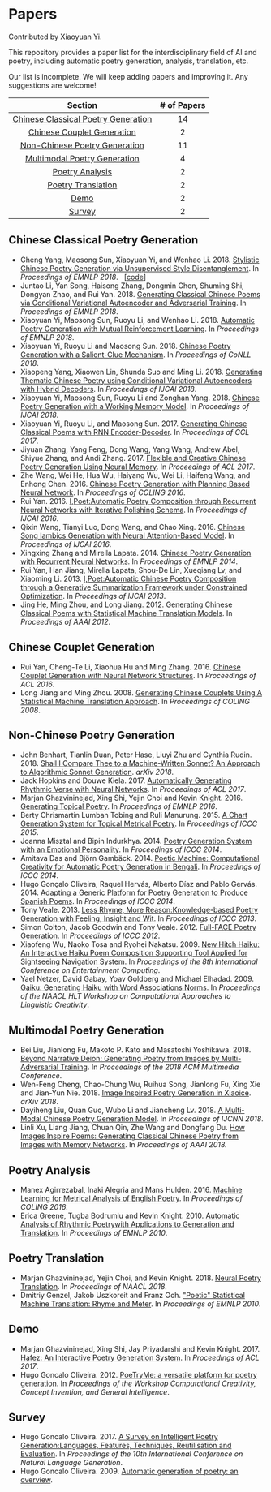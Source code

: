 # Papers
Contributed by Xiaoyuan Yi.

This repository provides a paper list for the interdisciplinary field of AI and poetry, including automatic poetry generation, analysis, translation, etc.

Our list is incomplete. We will keep adding papers and improving it. Any suggestions are welcome!

| Section | # of Papers |
|:---:|:---:|
| [Chinese Classical Poetry Generation](#chinese_classical) | 14 |
| [Chinese Couplet Generation](#chinese_couplet) | 2 |
| [Non-Chinese Poetry Generation](#non_chinese) | 11 |
| [Multimodal Poetry Generation](#multimodal) | 4 |
| [Poetry Analysis](#analysis) | 2 |
| [Poetry Translation](#translation) | 2 |
| [Demo](#demo) | 2 |
| [Survey](#survey) | 2 |


<h2 id="chinese_classical">Chinese Classical Poetry Generation</h2>

* Cheng Yang, Maosong Sun, Xiaoyuan Yi, and Wenhao Li. 2018. [Stylistic Chinese Poetry Generation via Unsupervised Style Disentanglement](https://aclweb.org/anthology/D18-1430). In *Proceedings of EMNLP 2018*. &nbsp; \[[code](https://github.com/thunlp-poetry/StylisticPoetry)\]
* Juntao Li, Yan Song, Haisong Zhang, Dongmin Chen, Shuming Shi, Dongyan Zhao, and Rui Yan. 2018. [Generating Classical Chinese Poems via Conditional Variational Autoencoder and Adversarial Training](https://aclweb.org/anthology/D18-1423). In *Proceedings of EMNLP 2018*.
* Xiaoyuan Yi, Maosong Sun, Ruoyu Li, and Wenhao Li. 2018. [Automatic Poetry Generation with Mutual Reinforcement Learning](https://aclweb.org/anthology/D18-1353). In *Proceedings of EMNLP 2018*.
* Xiaoyuan Yi, Ruoyu Li and Maosong Sun. 2018. [Chinese Poetry Generation with a Salient-Clue Mechanism](https://www.aclweb.org/anthology/K18-1024). In *Proceedings of CoNLL 2018*.
* Xiaopeng Yang, Xiaowen Lin, Shunda Suo and Ming Li. 2018. [Generating Thematic Chinese Poetry using Conditional Variational Autoencoders with Hybrid Decoders](https://www.ijcai.org/proceedings/2018/0631.pdf). In *Proceedings of IJCAI 2018*.
* Xiaoyuan Yi, Maosong Sun, Ruoyu Li and Zonghan Yang. 2018. [Chinese Poetry Generation with a Working Memory Model](https://www.ijcai.org/proceedings/2018/0633.pdf). In *Proceedings of IJCAI 2018*.
* Xiaoyuan Yi, Ruoyu Li, and Maosong Sun. 2017. [Generating Chinese Classical Poems with RNN Encoder-Decoder](https://link.springer.com/chapter/10.1007/978-3-319-69005-6_18). In *Proceedings of CCL 2017*.
* Jiyuan Zhang, Yang Feng, Dong Wang, Yang Wang, Andrew Abel, Shiyue Zhang, and Andi Zhang. 2017. [Flexible and Creative Chinese Poetry Generation Using Neural Memory](https://www.aclweb.org/anthology/P17-1125). In *Proceedings of ACL 2017*.
* Zhe Wang, Wei He, Hua Wu, Haiyang Wu, Wei Li, Haifeng Wang, and Enhong Chen. 2016. [Chinese Poetry Generation with Planning Based Neural Network](https://www.aclweb.org/anthology/C16-1100). In *Proceedings of COLING 2016*.
* Rui Yan. 2016. [I,Poet:Automatic Poetry Composition through Recurrent Neural Networks with Iterative Polishing Schema](https://www.ijcai.org/Proceedings/16/Papers/319.pdf). In *Proceedings of IJCAI 2016*.
* Qixin Wang, Tianyi Luo, Dong Wang, and Chao Xing. 2016. [Chinese Song Iambics Generation with Neural Attention-Based Model](https://www.ijcai.org/Proceedings/16/Papers/418.pdf). In *Proceedings of IJCAI 2016*.
* Xingxing Zhang and Mirella Lapata. 2014. [Chinese Poetry Generation with Recurrent Neural Networks](https://www.aclweb.org/anthology/D14-1074). In *Proceedings of EMNLP 2014*.
* Rui Yan, Han Jiang, Mirella Lapata, Shou-De Lin, Xueqiang Lv, and Xiaoming Li. 2013. [I,Poet:Automatic Chinese Poetry Composition through a Generative Summarization Framework under Constrained Optimization](https://www.ijcai.org/Proceedings/13/Papers/324.pdf). In *Proceedings of IJCAI 2013*.
* Jing He, Ming Zhou, and Long Jiang. 2012. [Generating Chinese Classical Poems with Statistical Machine Translation Models](http://pdfs.semanticscholar.org/acd4/cd5e964faafa59d063704d99360dfe290525.pdf). In *Proceedings of AAAI 2012*.

<h2 id="chinese_couplet">Chinese Couplet Generation</h2>

* Rui Yan, Cheng-Te Li, Xiaohua Hu and Ming Zhang. 2016. [Chinese Couplet Generation with Neural Network Structures](https://www.aclweb.org/anthology/P16-1222). In *Proceedings of ACL 2016*.
* Long Jiang and Ming Zhou. 2008. [Generating Chinese Couplets Using A Statistical Machine Translation Approach](https://www.aclweb.org/anthology/C08-1048). In *Proceedings of COLING 2008*.

<h2 id="non_chinese">Non-Chinese Poetry Generation</h2>

* John Benhart, Tianlin Duan, Peter Hase, Liuyi Zhu and Cynthia Rudin. 2018. [Shall I Compare Thee to a Machine-Written Sonnet? An Approach to Algorithmic Sonnet Generation](https://arxiv.org/pdf/1811.05067.pdf). *arXiv 2018*.
* Jack Hopkins and Douwe Kiela. 2017. [Automatically Generating Rhythmic Verse with Neural Networks](https://www.aclweb.org/anthology/P17-1016). In *Proceedings of ACL 2017*.
* Marjan Ghazvininejad, Xing Shi, Yejin Choi and Kevin Knight. 2016. [Generating Topical Poetry](https://www.aclweb.org/anthology/D16-1126). In *Proceedings of EMNLP 2016*.
* Berty Chrismartin Lumban Tobing and Ruli Manurung. 2015. [A Chart Generation System for Topical Metrical Poetry](http://axon.cs.byu.edu/ICCC2015proceedings/14.2Tobing.pdf). In *Proceedings of ICCC 2015*.
* Joanna Misztal and Bipin Indurkhya. 2014. [Poetry Generation System with an Emotional Personality](https://pdfs.semanticscholar.org/d89d/053b1c2481088b1af2bd36e0a6d959ff1373.pdf). In *Proceedings of ICCC 2014*. 
* Amitava Das and Björn Gambäck. 2014. [Poetic Machine: Computational Creativity for Automatic Poetry Generation in Bengali](https://pdfs.semanticscholar.org/40c5/2a0ad0322ee0e02105d578d561c35edbb5e2.pdf). In *Proceedings of ICCC 2014*. 
* Hugo Gonçalo Oliveira, Raquel Hervás, Alberto Díaz and Pablo Gervás. 2014. [Adapting a Generic Platform for Poetry Generation to Produce Spanish Poems](https://pdfs.semanticscholar.org/1870/bcab3e15f4ae39d3ae2900886f24ed3ca4e5.pdf). In *Proceedings of ICCC 2014*.  
* Tony Veale. 2013. [Less Rhyme, More Reason:Knowledge-based Poetry Generation with Feeling, Insight and Wit](http://www.computationalcreativity.net/iccc2013/download/iccc2013-veale-2.pdf). In *Proceedings of ICCC 2013*.
* Simon Colton, Jacob Goodwin and Tony Veale. 2012. [Full-FACE Poetry Generation](http://computationalcreativity.net/iccc2012/wp-content/uploads/2012/05/095-Colton.pdf). In *Proceedings of ICCC 2012*. 
* Xiaofeng Wu, Naoko Tosa and Ryohei Nakatsu. 2009. [New Hitch Haiku: An Interactive Haiku Poem Composition Supporting Tool Applied for Sightseeing Navigation System](https://link.springer.com/content/pdf/10.1007%2F978-3-642-04052-8_19.pdf). In *Proceedings of the 8th International Conference on Entertainment Computing*.
* Yael Netzer, David Gabay, Yoav Goldberg and Michael Elhadad. 2009. [Gaiku: Generating Haiku with Word Associations Norms](https://www.aclweb.org/anthology/W09-2005). In *Proceedings of the NAACL HLT Workshop on Computational Approaches to Linguistic Creativity*.

<h2 id="multimodal">Multimodal Poetry Generation</h2>

* Bei Liu, Jianlong Fu, Makoto P. Kato and Masatoshi Yoshikawa. 2018. [Beyond Narrative Deion: Generating Poetry from Images by Multi-Adversarial Training](https://arxiv.org/pdf/1804.08473.pdf). In *Proceedings of the 2018 ACM Multimedia Conference*.
* Wen-Feng Cheng, Chao-Chung Wu, Ruihua Song, Jianlong Fu, Xing Xie and Jian-Yun Nie. 2018. [Image Inspired Poetry Generation in Xiaoice](https://arxiv.org/pdf/1808.03090.pdf). *arXiv 2018*.
* Dayiheng Liu, Quan Guo, Wubo Li and Jiancheng Lv. 2018. [A Multi-Modal Chinese Poetry Generation Model](https://arxiv.org/pdf/1806.09792.pdf). In *Proceedings of IJCNN 2018*. 
* Linli Xu, Liang Jiang, Chuan Qin, Zhe Wang and Dongfang Du. [How Images Inspire Poems: Generating Classical Chinese Poetry from Images with Memory Networks](https://arxiv.org/pdf/1803.02994.pdf). In *Proceedings of AAAI 2018.*

<h2 id="analysis">Poetry Analysis</h2>

* Manex Agirrezabal, Inaki Alegria and Mans Hulden. 2016. [Machine Learning for Metrical Analysis of English Poetry](https://www.aclweb.org/anthology/C16-1074). In *Proceedings of COLING 2016*. 
* Erica Greene, Tugba Bodrumlu and Kevin Knight. 2010. [Automatic Analysis of Rhythmic Poetrywith Applications to Generation and Translation](https://www.aclweb.org/anthology/D10-1051). In *Proceedings of EMNLP 2010*. 

<h2 id="translation">Poetry Translation</h2>

* Marjan Ghazvininejad, Yejin Choi, and Kevin Knight. 2018. [Neural Poetry Translation](https://aclweb.org/anthology/N18-2011). In *Proceedings of NAACL 2018*. 
* Dmitriy Genzel, Jakob Uszkoreit and Franz Och. ["Poetic" Statistical Machine Translation: Rhyme and Meter](https://storage.googleapis.com/pub-tools-public-publication-data/pdf/36745.pdf). In *Proceedings of EMNLP 2010*.  

<h2 id="demo">Demo</h2>

* Marjan Ghazvininejad, Xing Shi, Jay Priyadarshi and Kevin Knight. 2017. [Hafez: An Interactive Poetry Generation System](https://www.aclweb.org/anthology/P17-4008). In *Proceedings of ACL 2017*.
* Hugo Goncalo Oliveira. 2012. [PoeTryMe: a versatile platform for poetry generation](https://eden.dei.uc.pt/~hroliv/pubs/GoncaloOliveira2012_c3gi_CRC.pdf). In *Proceedings of the Workshop Computational Creativity, Concept Invention, and General Intelligence*. 

<h2 id="survey">Survey</h2>

* Hugo Goncalo Oliveira. 2017. [A Survey on Intelligent Poetry Generation:Languages, Features, Techniques, Reutilisation and Evaluation](https://www.aclweb.org/anthology/W17-3502). In *Proceedings of the 10th International Conference on Natural Language Generation*.
* Hugo Goncalo Oliveira. 2009. [Automatic generation of poetry: an overview](https://www.researchgate.net/profile/Hugo_Goncalo_Oliveira/publication/228610670_Automatic_generation_of_poetry_an_overview/links/00b7d517eea41271af000000.pdf). 